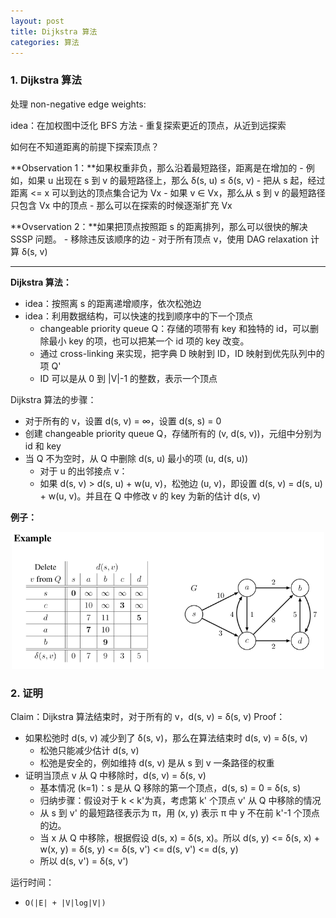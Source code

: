 ```yaml
---
layout: post
title: Dijkstra 算法
categories: 算法
---
```


### 1. Dijkstra 算法

处理 non-negative edge weights:

idea：在加权图中泛化 BFS 方法
    - 重复探索更近的顶点，从近到远探索

如何在不知道距离的前提下探索顶点？

**Observation 1：**如果权重非负，那么沿着最短路径，距离是在增加的
    - 例如，如果 u 出现在 s 到 v 的最短路径上，那么 δ(s, u) ≤ δ(s, v)
    - 把从 s 起，经过距离 <= x 可以到达的顶点集合记为 Vx
    - 如果 v ∈ Vx，那么从 s 到 v 的最短路径只包含 Vx 中的顶点
    - 那么可以在探索的时候逐渐扩充 Vx 

**Ovservation 2：**如果把顶点按照距 s 的距离排列，那么可以很快的解决 SSSP 问题。
    - 移除违反该顺序的边
    - 对于所有顶点 v，使用 DAG relaxation 计算 δ(s, v)

---

**Dijkstra 算法：**
* idea：按照离 s 的距离递增顺序，依次松弛边
* idea：利用数据结构，可以快速的找到顺序中的下一个顶点
    - changeable priority queue Q：存储的项带有 key 和独特的 id，可以删除最小 key 的项，也可以把某一个 id 项的 key 改变。
    - 通过 cross-linking 来实现，把字典 D 映射到 ID，ID 映射到优先队列中的项 Q'
    - ID 可以是从 0 到 \|V\|-1 的整数，表示一个顶点

Dijkstra 算法的步骤：
* 对于所有的 v，设置 d(s, v) = ∞，设置 d(s, s) = 0
* 创建 changeable priority queue Q，存储所有的 (v, d(s, v))，元组中分别为 id 和 key
* 当 Q 不为空时，从 Q 中删除 d(s, u) 最小的项 (u, d(s, u))
    - 对于 u 的出邻接点 v：
    - 如果 d(s, v) > d(s, u) + w(u, v)，松弛边 (u, v)，即设置 d(s, v) = d(s, u) + w(u, v)。并且在 Q 中修改 v 的 key 为新的估计 d(s, v)

**例子：**
<div align=center>
<img 
src="/image/%E7%AE%97%E6%B3%95/%E7%AE%97%E6%B3%95-0012-1.png" 
width = "500" />
<p></p>
</div>

### 2. 证明

Claim：Dijkstra 算法结束时，对于所有的 v，d(s, v) = δ(s, v)
Proof：
* 如果松弛时 d(s, v) 减少到了 δ(s, v)，那么在算法结束时 d(s, v) = δ(s, v)
    - 松弛只能减少估计 d(s, v)
    - 松弛是安全的，例如维持 d(s, v) 是从 s 到 v 一条路径的权重
* 证明当顶点 v 从 Q 中移除时，d(s, v) = δ(s, v)
    - 基本情况 (k=1)：s 是从 Q 移除的第一个顶点，d(s, s) = 0 = δ(s, s)
    - 归纳步骤：假设对于 k < k'为真，考虑第 k' 个顶点 v' 从 Q 中移除的情况
    - 从 s 到 v' 的最短路径表示为 π，用 (x, y) 表示 π 中 y 不在前 k'-1 个顶点的边。
    - 当 x 从 Q 中移除，根据假设 d(s, x) = δ(s, x)。所以 d(s, y) <= δ(s, x) + w(x, y) = δ(s, y) <= δ(s, v') <= d(s, v') <= d(s, y)
    - 所以 d(s, v') = δ(s, v')

运行时间：
* `O(|E| + |V|log|V|)`


